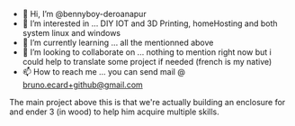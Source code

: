 - 👋 Hi, I’m @bennyboy-deroanapur
- 👀 I’m interested in ... DIY IOT and 3D Printing, homeHosting and both system linux and windows
- 🌱 I’m currently learning ... all the mentionned above
- 💞️ I’m looking to collaborate on ... nothing to mention right now but i could help to translate some project if needed (french is my native)
- 📫 How to reach me ... you can send mail @ bruno.ecard+github@gmail.com

The main project above this is that we're actually building an enclosure for and ender 3 (in wood) to help him acquire multiple skills.

<!---
bennyboy-deroanapur/bennyboy-deroanapur is a ✨ special ✨ repository because its `README.md` (this file) appears on your GitHub profile.
You can click the Preview link to take a look at your changes.
--->
